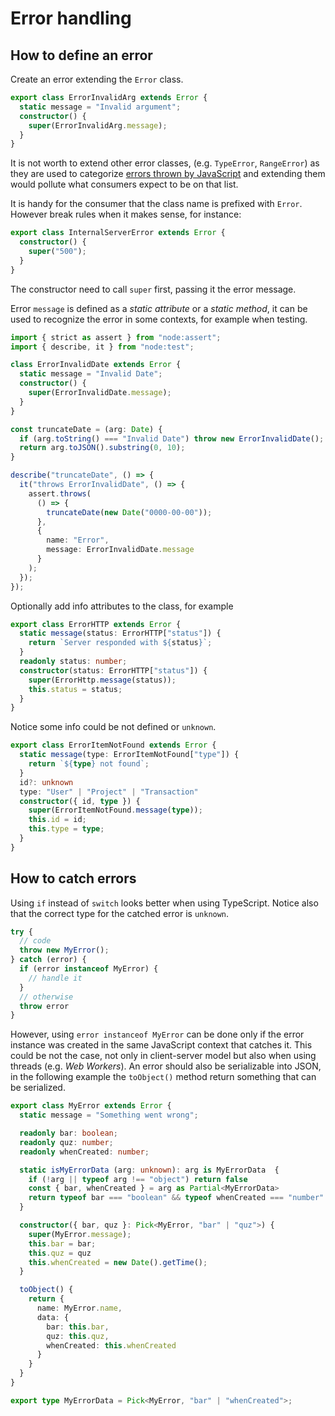 # Error handling

## How to define an error

Create an error extending the `Error` class.

```ts
export class ErrorInvalidArg extends Error {
  static message = "Invalid argument";
  constructor() {
    super(ErrorInvalidArg.message);
  }
}
```

It is not worth to extend other error classes, (e.g. `TypeError`, `RangeError`)
as they are used to categorize [errors thrown by JavaScript](https://developer.mozilla.org/en-US/docs/Web/JavaScript/Reference/Errors) and extending them would pollute what consumers expect to be on that list.

It is handy for the consumer that the class name is prefixed with `Error`.
However break rules when it makes sense, for instance:

```ts
export class InternalServerError extends Error {
  constructor() {
    super("500");
  }
}
```

The constructor need to call `super` first, passing it the error message.

Error `message` is defined as a *static attribute* or a *static method*, it can be used to recognize the error in some contexts, for example when testing.


```ts
import { strict as assert } from "node:assert";
import { describe, it } from "node:test";

class ErrorInvalidDate extends Error {
  static message = "Invalid Date";
  constructor() {
    super(ErrorInvalidDate.message);
  }
}

const truncateDate = (arg: Date) {
  if (arg.toString() === "Invalid Date") throw new ErrorInvalidDate();
  return arg.toJSON().substring(0, 10);
}

describe("truncateDate", () => {
  it("throws ErrorInvalidDate", () => {
    assert.throws(
      () => {
        truncateDate(new Date("0000-00-00"));
      },
      {
        name: "Error",
        message: ErrorInvalidDate.message
      }
    );
  });
});
```

Optionally add info attributes to the class, for example

```ts
export class ErrorHTTP extends Error {
  static message(status: ErrorHTTP["status"]) {
    return `Server responded with ${status}`;
  }
  readonly status: number;
  constructor(status: ErrorHTTP["status"]) {
    super(ErrorHttp.message(status));
    this.status = status;
  }
}
```

Notice some info could be not defined or `unknown`.

```ts
export class ErrorItemNotFound extends Error {
  static message(type: ErrorItemNotFound["type"]) {
    return `${type} not found`;
  }
  id?: unknown
  type: "User" | "Project" | "Transaction"
  constructor({ id, type }) {
    super(ErrorItemNotFound.message(type));
    this.id = id;
    this.type = type;
  }
}
```

## How to catch errors

Using `if` instead of `switch` looks better when using TypeScript.
Notice also that the correct type for the catched error is `unknown`.

```ts
try {
  // code
  throw new MyError();
} catch (error) {
  if (error instanceof MyError) {
    // handle it
  }
  // otherwise
  throw error
}
```

However, using `error instanceof MyError` can be done only if the error instance
was created in the same JavaScript context that catches it. This could be not
the case, not only in client-server model but also when using threads (e.g. *Web
Workers*).
An error should also be serializable into JSON, in the following example the
`toObject()` method return something that can be serialized.

```ts
export class MyError extends Error {
  static message = "Something went wrong";

  readonly bar: boolean;
  readonly quz: number;
  readonly whenCreated: number;

  static isMyErrorData (arg: unknown): arg is MyErrorData  {
    if (!arg || typeof arg !== "object") return false
    const { bar, whenCreated } = arg as Partial<MyErrorData>
    return typeof bar === "boolean" && typeof whenCreated === "number" && whenCreated > 0;
  }

  constructor({ bar, quz }: Pick<MyError, "bar" | "quz">) {
    super(MyError.message);
    this.bar = bar;
    this.quz = quz
    this.whenCreated = new Date().getTime();
  }

  toObject() {
    return {
      name: MyError.name,
      data: {
        bar: this.bar,
        quz: this.quz,
        whenCreated: this.whenCreated
      }
    }
  }
}

export type MyErrorData = Pick<MyError, "bar" | "whenCreated">;
```
